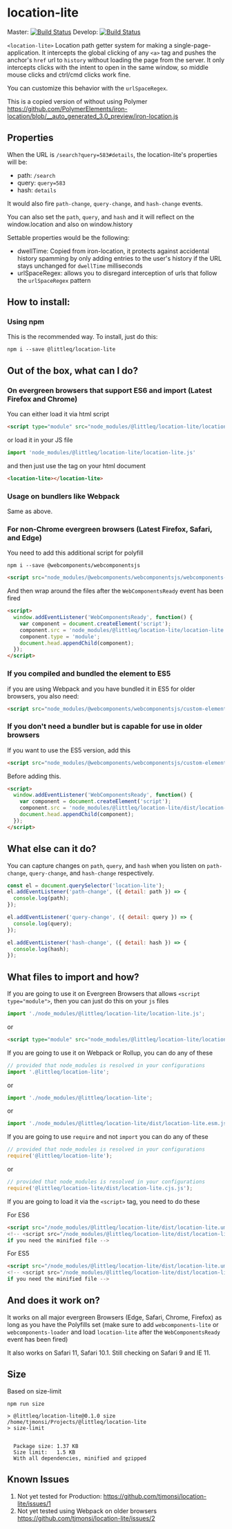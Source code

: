 # location-lite
Master: [![Build Status](https://travis-ci.org/tjmonsi/location-lite.svg?branch=master)](https://travis-ci.org/tjmonsi/location-lite)
Develop: [![Build Status](https://travis-ci.org/tjmonsi/location-lite.svg?branch=develop)](https://travis-ci.org/tjmonsi/location-lite)

`<location-lite>` Location path getter system for making a single-page-application.
It intercepts the global clicking of any `<a>` tag and pushes the anchor's `href` url to `history`
without loading the page from the server. It only intercepts clicks with the intent to
open in the same window, so middle mouse clicks and ctrl/cmd clicks work fine.

You can customize this behavior with the `urlSpaceRegex`.

This is a copied version of without using Polymer https://github.com/PolymerElements/iron-location/blob/__auto_generated_3.0_preview/iron-location.js


## Properties

When the URL is `/search?query=583#details`, the location-lite's properties will be:

- path: `/search`
- query: `query=583`
- hash: `details`

It would also fire `path-change`, `query-change`, and `hash-change` events.

You can also set the `path`, `query`, and `hash` and it will reflect on the window.location and also on window.history

Settable properties would be the following:

- dwellTime: Copied from iron-location, it protects against accidental history spamming by only adding entries to the user's history if the URL stays unchanged for `dwellTime` milliseconds
- urlSpaceRegex: allows you to disregard interception of urls that follow the `urlSpaceRegex` pattern


## How to install:

### Using npm
This is the recommended way. To install, just do this:
```
npm i --save @littleq/location-lite
```

## Out of the box, what can I do?

### On evergreen browsers that support ES6 and import (Latest Firefox and Chrome)

You can either load it via html script

```html
<script type="module" src="node_modules/@littleq/location-lite/location-lite.js">
```

or load it in your JS file

```js
import 'node_modules/@littleq/location-lite/location-lite.js'
```

and then just use the tag on your html document

```html
<location-lite></location-lite>
```

### Usage on bundlers like Webpack

Same as above.

### For non-Chrome evergreen browsers (Latest Firefox, Safari, and Edge)

You need to add this additional script for polyfill

```
npm i --save @webcomponents/webcomponentsjs
```

```html
<script src="node_modules/@webcomponents/webcomponentsjs/webcomponents-loader.js">
```

And then wrap around the files after the `WebComponentsReady` event has been fired

```html
<script>
  window.addEventListener('WebComponentsReady', function() {
    var component = document.createElement('script');
    component.src = 'node_modules/@littleq/location-lite/location-lite.js';
    component.type = 'module';
    document.head.appendChild(component);
  });
</script>
```


### If you compiled and bundled the element to ES5

if you are using Webpack and you have bundled it in ES5 for older browsers, you also need:

```html
<script src="node_modules/@webcomponents/webcomponentsjs/custom-elements-es5-adapter.js">
```


### If you don't need a bundler but is capable for use in older browsers

If you want to use the ES5 version, add this

```html
<script src="node_modules/@webcomponents/webcomponentsjs/custom-elements-es5-adapter.js">
```

Before adding this.

```html
<script>
  window.addEventListener('WebComponentsReady', function() {
    var component = document.createElement('script');
    component.src = 'node_modules/@littleq/location-lite/dist/location-lite.umd.es5.js';
    document.head.appendChild(component);
  });
</script>
```

## What else can it do?

You can capture changes on `path`, `query`, and `hash` when you listen on `path-change`, `query-change`, and `hash-change` respectively.

```js
const el = document.querySelector('location-lite');
el.addEventListener('path-change', ({ detail: path }) => {
  console.log(path);
});

el.addEventListener('query-change', ({ detail: query }) => {
  console.log(query);
});

el.addEventListener('hash-change', ({ detail: hash }) => {
  console.log(hash);
});
```

## What files to import and how?

If you are going to use it on Evergreen Browsers that allows `<script type="module">`,
then you can just do this on your `js` files

```js
import './node_modules/@littleq/location-lite/location-lite.js';
```

or

```html
<script type="module" src="node_modules/@littleq/location-lite/location-lite.js">
```

If you are going to use it on Webpack or Rollup, you can do any of these

```js
// provided that node_modules is resolved in your configurations
import '.@littleq/location-lite';
```

or

```js
import './node_modules/@littleq/location-lite';
```

or

```js
import './node_modules/@littleq/location-lite/dist/location-lite.esm.js';
```

If you are going to use `require` and not `import` you can do any of these

```js
// provided that node_modules is resolved in your configurations
require('@littleq/location-lite');
```

or

```js
// provided that node_modules is resolved in your configurations
require('@littleq/location-lite/dist/location-lite.cjs.js');
```

If you are going to load it via the `<script>` tag, you need to do these

For ES6

```html
<script src="/node_modules/@littleq/location-lite/dist/location-lite.umd.js">
<!-- <script src="/node_modules/@littleq/location-lite/dist/location-lite.umd.min.js">
if you need the minified file -->
```

For ES5

```html
<script src="/node_modules/@littleq/location-lite/dist/location-lite.umd.es5.js">
<!-- <script src="/node_modules/@littleq/location-lite/dist/location-lite.umd.es5.min.js">
if you need the minified file -->
```


## And does it work on?

It works on all major evergreen Browsers (Edge, Safari, Chrome, Firefox) as long as you have the Polyfills
set (make sure to add `webcomponents-lite` or `webcomponents-loader` and load `location-lite` after the
`WebComponentsReady` event has been fired)

It also works on Safari 11, Safari 10.1. Still checking on Safari 9 and IE 11.


## Size

Based on size-limit

```
npm run size

> @littleq/location-lite@0.1.0 size /home/tjmonsi/Projects/@littleq/location-lite
> size-limit


  Package size: 1.37 KB
  Size limit:   1.5 KB
  With all dependencies, minified and gzipped
```

## Known Issues

1. Not yet tested for Production: https://github.com/tjmonsi/location-lite/issues/1
2. Not yet tested using Webpack on older browsers https://github.com/tjmonsi/location-lite/issues/2